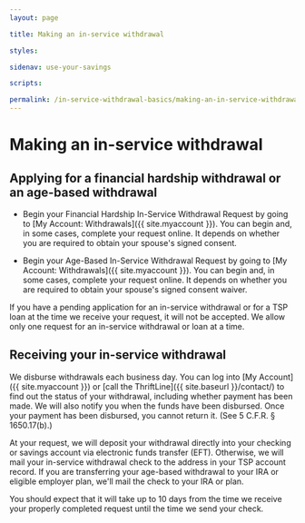 ```yaml
---
layout: page

title: Making an in-service withdrawal

styles:

sidenav: use-your-savings

scripts:

permalink: /in-service-withdrawal-basics/making-an-in-service-withdrawal/
---
```


# Making an in-service withdrawal

## Applying for a financial hardship withdrawal or an age-based withdrawal

+ Begin your Financial Hardship In-Service Withdrawal Request by going to [My Account: Withdrawals]({{ site.myaccount }}). You can begin and, in some cases, complete your request online. It depends on whether you are required to obtain your spouse's signed consent.

+ Begin your Age-Based In-Service Withdrawal Request by going to [My Account: Withdrawals]({{ site.myaccount }}). You can begin and, in some cases, complete your request online. It depends on whether you are required to obtain your spouse's signed consent waiver.

If you have a pending application for an in-service withdrawal or for a TSP loan at the time we receive your request, it will not be accepted. We allow only one request for an in-service withdrawal or loan at a time.


## Receiving your in-service withdrawal

We disburse withdrawals each business day. You can log into [My Account]({{ site.myaccount }}) or [call the ThriftLine]({{ site.baseurl }}/contact/) to find out the status of your withdrawal, including whether payment has been made. We will also notify you when the funds have been disbursed. Once your payment has been disbursed, you cannot return it. (See 5 C.F.R. § 1650.17(b).)

At your request, we will deposit your withdrawal directly into your checking or savings account via electronic funds transfer (EFT). Otherwise, we will mail your in-service withdrawal check to the address in your TSP account record. If you are transferring your age-based withdrawal to your IRA or eligible employer plan, we'll mail the check to your IRA or plan.

You should expect that it will take up to 10 days from the time we receive your properly completed request until the time we send your check.

